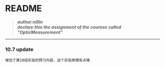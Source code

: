 #  README
>   ***author:nillin***  
>   ***declare:this the assignment of the courese called "OpticMeasurement"***
***
### 10.7 update
```
增加了第10组实验的预习内容，这个实验原理有点难
```
